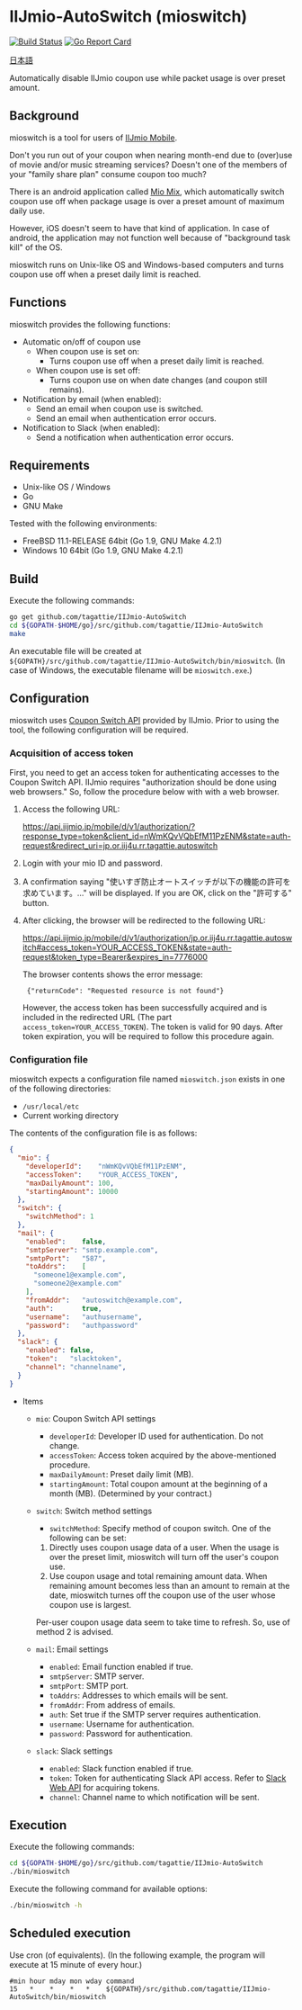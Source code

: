 # IIJmio-AutoSwitch (mioswitch)
[![Build Status](https://travis-ci.org/tagattie/IIJmio-AutoSwitch.svg?branch=master)](https://travis-ci.org/tagattie/IIJmio-AutoSwitch)
[![Go Report Card](https://goreportcard.com/badge/github.com/tagattie/IIJmio-AutoSwitch)](https://goreportcard.com/report/github.com/tagattie/IIJmio-AutoSwitch)

[日本語](README.ja.md)

Automatically disable IIJmio coupon use while packet usage is over preset amount.

## Background
mioswitch is a tool for users of [IIJmio Mobile](https://www.iijmio.jp/).

Don't you run out of your coupon when nearing month-end due to (over)use of movie and/or music streaming services? Doesn't one of the members of your "family share plan" consume coupon too much?

There is an android application called [Mio Mix](https://play.google.com/store/apps/details?id=com.itworks.miomix), which automatically switch coupon use off when package usage is over a preset amount of maximum daily use.

However, iOS doesn't seem to have that kind of application. In case of android, the application may not function well because of "background task kill" of the OS.

mioswitch runs on Unix-like OS and Windows-based computers and turns coupon use off when a preset daily limit is reached.

## Functions
mioswitch provides the following functions:

- Automatic on/off of coupon use
  - When coupon use is set on:
    - Turns coupon use off when a preset daily limit is reached.
  - When coupon use is set off:
    - Turns coupon use on when date changes (and coupon still remains).
- Notification by email (when enabled):
  - Send an email when coupon use is switched.
  - Send an email when authentication error occurs.
- Notification to Slack (when enabled):
  - Send a notification when authentication error occurs.

## Requirements
- Unix-like OS / Windows
- Go
- GNU Make

Tested with the following environments:

- FreeBSD 11.1-RELEASE 64bit (Go 1.9, GNU Make 4.2.1)
- Windows 10 64bit (Go 1.9, GNU Make 4.2.1)

## Build
Execute the following commands:

```sh
go get github.com/tagattie/IIJmio-AutoSwitch
cd ${GOPATH-$HOME/go}/src/github.com/tagattie/IIJmio-AutoSwitch
make
```

An executable file will be created at `${GOPATH}/src/github.com/tagattie/IIJmio-AutoSwitch/bin/mioswitch`. (In case of Windows, the executable filename will be `mioswitch.exe`.)

## Configuration
mioswitch uses [Coupon Switch API](https://www.iijmio.jp/hdd/coupon/mioponapi.jsp) provided by IIJmio. Prior to using the tool, the following configuration will be required.

### Acquisition of access token
First, you need to get an access token for authenticating accesses to the Coupon Switch API. IIJmio requires "authorization should be done using web browsers." So, follow the procedure below with with a web browser.

1. Access the following URL:

    <https://api.iijmio.jp/mobile/d/v1/authorization/?response_type=token&client_id=nWmKQvVQbEfM11PzENM&state=auth-request&redirect_uri=jp.or.iij4u.rr.tagattie.autoswitch>

1. Login with your mio ID and password.
1. A confirmation saying "使いすぎ防止オートスイッチが以下の機能の許可を求めています。..." will be displayed. If you are OK, click on the "許可する" button.
1. After clicking, the browser will be redirected to the following URL:

    <https://api.iijmio.jp/mobile/d/v1/authorization/jp.or.iij4u.rr.tagattie.autoswitch#access_token=YOUR_ACCESS_TOKEN&state=auth-request&token_type=Bearer&expires_in=7776000>

    The browser contents shows the error message:

        {"returnCode": "Requested resource is not found"}

    However, the access token has been successfully acquired and is included in the redirected URL (The part `access_token=YOUR_ACCESS_TOKEN`). The token is valid for 90 days. After token expiration, you will be required to follow this procedure again.

### Configuration file
mioswitch expects a configuration file named `mioswitch.json` exists in one of the following directories:

- `/usr/local/etc`
- Current working directory

The contents of the configuration file is as follows:

```json:mioswitch.json
{
  "mio": {
    "developerId":    "nWmKQvVQbEfM11PzENM",
    "accessToken":    "YOUR_ACCESS_TOKEN",
    "maxDailyAmount": 100,
    "startingAmount": 10000
  },
  "switch": {
    "switchMethod": 1
  },
  "mail": {
    "enabled":    false,
    "smtpServer": "smtp.example.com",
    "smtpPort":   "587",
    "toAddrs":    [
      "someone1@example.com",
      "someone2@example.com"
    ],
    "fromAddr":   "autoswitch@example.com",
    "auth":       true,
    "username":   "authusername",
    "password":   "authpassword"
  },
  "slack": {
    "enabled": false,
    "token":   "slacktoken",
    "channel": "channelname",
  }
}
```

- Items
  - `mio`: Coupon Switch API settings
      - `developerId`: Developer ID used for authentication. Do not change.
      - `accessToken`: Access token acquired by the above-mentioned procedure.
      - `maxDailyAmount`: Preset daily limit (MB).
      - `startingAmount`: Total coupon amount at the beginning of a month (MB). (Determined by your contract.)
  - `switch`: Switch method settings
      - `switchMethod`: Specify method of coupon switch. One of the following can be set:
      1. Directly uses coupon usage data of a user. When the usage is over the preset limit, mioswitch will turn off the user's coupon use.
      1. Use coupon usage and total remaining amount data. When remaining amount becomes less than an amount to remain at the date, mioswitch turnes off the coupon use of the user whose coupon use is largest.
      
      Per-user coupon usage data seem to take time to refresh. So, use of method 2 is advised.
  - `mail`: Email settings
      - `enabled`: Email function enabled if true.
      - `smtpServer`: SMTP server.
      - `smtpPort`: SMTP port.
      - `toAddrs`: Addresses to which emails will be sent.
      - `fromAddr`: From address of emails.
      - `auth`: Set true if the SMTP server requires authentication.
      - `username`: Username for authentication.
      - `password`: Password for authentication.
  - `slack`: Slack settings
      - `enabled`: Slack function enabled if true.
      - `token`: Token for authenticating Slack API access. Refer to [Slack Web API](https://api.slack.com/web) for acquiring tokens.
      - `channel`: Channel name to which notification will be sent.

## Execution
Execute the following commands:

```sh
cd ${GOPATH-$HOME/go}/src/github.com/tagattie/IIJmio-AutoSwitch
./bin/mioswitch
```

Execute the following command for available options:

```sh
./bin/mioswitch -h
```

## Scheduled execution
Use cron (of equivalents). (In the following example, the program will execute at 15 minute of every hour.)

    #min hour mday mon wday command
    15   *    *    *   *    ${GOPATH}/src/github.com/tagattie/IIJmio-AutoSwitch/bin/mioswitch
